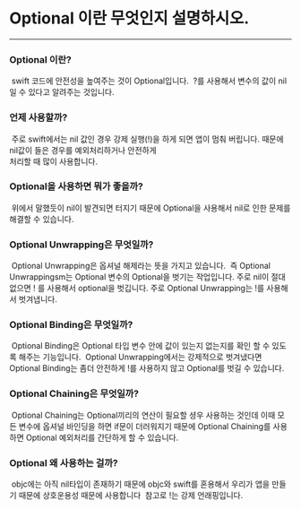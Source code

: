 # Optional 이란 무엇인지 설명하시오.
---

### Optional 이란?
​
swift 코드에 안전성을 높여주는 것이 Optional입니다.
​
?를 사용해서 변수의 값이 nil일 수 있다고 알려주는 것입니다.
​
### 언제 사용할까?
​
주로 swift에서는 nil 값인 경우 강제 실행(!)을 하게 되면 앱이 멈춰 버립니다. 때문에 nil값이 들은 경우를 예외처리하거나 안전하게  
처리할 때 많이 사용합니다.
​
### Optional을 사용하면 뭐가 좋을까?
​
위에서 말했듯이 nil이 발견되면 터지기 때문에 Optional을 사용해서 nil로 인한 문제를 해결할 수 있습니다.
​
### Optional Unwrapping은 무엇일까?
​
Optional Unwrapping은 옵셔널 해제라는 뜻을 가지고 있습니다. 
​
즉 Optional Unwrappingsm는 Optional 변수의 Optional을 벗기는 작업입니다. 주로 nil이 절대 없으면 ! 를 사용해서 optional을 벗깁니다. 주로 Optional Unwrapping는 !를 사용해서 벗겨냅니다.
​
### Optional Binding은 무엇일까?
​
Optional Binding은 Optional 타입 변수 안에 값이 있는지 없는지를 확인 할 수 있도록 해주는 기능입니다.
​
Optional Unwrapping에서는 강제적으로 벗겨냈다면 Optional Binding는 좀더 안전하게 !를 사용하지 않고 Optional를 벗길 수 있습니다.
​
### Optional Chaining은 무엇일까?
​
Optional Chaining는 Optional끼리의 연산이 필요할 셩우 사용하는 것인데 이때 모든 변수에 옵셔널 바인딩을 하면 if문이 더러워지기 때문에 Optional Chaining를 사용하면 Optional 예외처리를 간단하게 할 수 있습니다.
​
### Optional 왜 사용하는 걸까?
​
objc에는 아직 nil타입이 존재하기 때문에 objc와 swift를 혼용해서 우리가 앱을 만들기 때문에 상호운용성 때문에 사용합니다
​
참고로 !는 강제 언래핑입니다.
